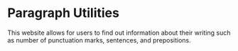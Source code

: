 # Paragraph Utilities
This website allows for users to find out information about their writing such as number of punctuation marks, sentences, and prepositions.
